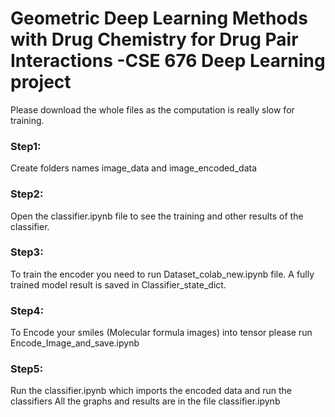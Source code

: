 # Geometric Deep Learning Methods with Drug Chemistry for Drug Pair Interactions -CSE 676 Deep Learning project
Please download the whole files as the computation is really slow for training.

### Step1:
Create folders names image_data and image_encoded_data

### Step2:
Open the classifier.ipynb file to see the training and other results of the classifier.

### Step3:
To train the encoder you need to run Dataset_colab_new.ipynb file.
A fully trained model result is saved in Classifier_state_dict.

### Step4:
To Encode your smiles (Molecular formula images) into tensor please run Encode_Image_and_save.ipynb

### Step5:
Run the classifier.ipynb which imports the encoded data and run the classifiers
All the graphs and results are in the file classifier.ipynb
